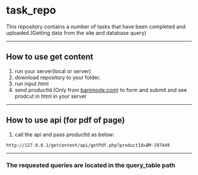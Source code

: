 # task_repo
This repository contains a number of tasks that have been completed and uploaded.(Getting data from the site and database query)

***
## How to use get content
1. run your server(local or server) 
2. download repository to your folder.
3. run input.html
4. send productId (Only from [banimode.com](https://www.banimode.com/)) to form and submit and see prodcut in html in your server

---
## How to use api (for pdf of page)
1. call the api and pass productId as below:
   
`http://127.0.0.1/getcontent/api/getPdf.php?productId=BM-197449`

***
### The requested queries are located in the query_table path
